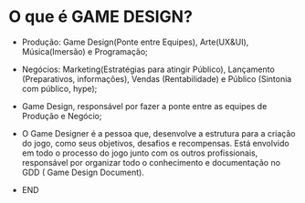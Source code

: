 # O que é GAME DESIGN?

- Produção: Game Design(Ponte entre Equipes), Arte(UX&UI), Música(Imersão) e Programação;

- Negócios: Marketing(Estratégias para atingir Público), Lançamento (Preparativos, informações), Vendas (Rentabilidade)  e Público (Sintonia com público, hype);

- Game Design, responsável por fazer a ponte entre as equipes de Produção e Negócio;

- O Game Designer é a pessoa que, desenvolve a estrutura para a criação do jogo, como seus objetivos, desafios e recompensas. Está envolvido em todo o processo do jogo junto com os outros profissionais, responsável por organizar todo o conhecimento e documentação no GDD ( Game Design Document).

- END